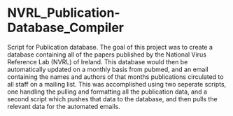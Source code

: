 # NVRL_Publication-Database_Compiler
Script for Publication database.
The goal of this project was to create a database containing all of the papers published by the National Virus Reference Lab (NVRL) of Ireland.
This database would then be automatically updated on a monthly basis from pubmed, and an email containing the names and authors of that months publications
circulated to all staff on a mailing list. This was accomplished using two seperate scripts, one handling the pulling and formatting all the publication data, and 
a second script which pushes that data to the database, and then pulls the relevant data for the automated emails.
